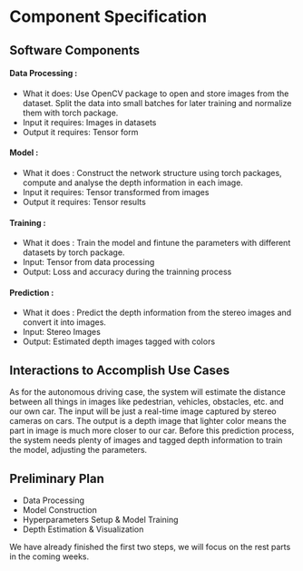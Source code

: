 # Component Specification
## Software Components
#### Data Processing : 
- What it does: Use OpenCV package to open and store images from the dataset. Split the data into small batches for later training and normalize them with torch package. 
- Input it requires: Images in datasets
- Output it requires: Tensor form

#### Model :
- What it does : Construct the network structure using torch packages, compute and analyse the depth information in each image.
- Input it requires: Tensor transformed from images
- Output it requires: Tensor results

#### Training :
- What it does : Train the model and fintune the parameters with different datasets by torch package.
- Input: Tensor from data processing
- Output: Loss and accuracy during the trainning process

#### Prediction :
- What it does : Predict the depth information from the stereo images and convert it into images.
- Input: Stereo Images
- Output: Estimated depth images tagged with colors 

## Interactions to Accomplish Use Cases
As for the autonomous driving case, the system will estimate the distance between all things in images like pedestrian, vehicles, obstacles, etc. and our own car. The input will be just a real-time image captured by stereo cameras on cars. The output is a depth image that lighter color means the part in image is much more closer to our car. Before this prediction process, the system needs plenty of images and tagged depth information to train the model, adjusting the parameters.

## Preliminary Plan
- Data Processing
- Model Construction
- Hyperparameters Setup & Model Training
- Depth Estimation & Visualization

We have already finished the first two steps, we will focus on the rest parts in the coming weeks.